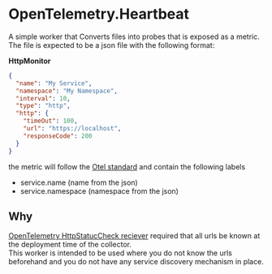 # OpenTelemetry.Heartbeat
A simple worker that Converts files into probes that is exposed as a metric. The file is expected to be a json file with the following format:


**HttpMonitor**
```json
{
  "name": "My Service",
  "namespace": "My Namespace",
  "interval": 10,
  "type": "http",
  "http": {
    "timeOut": 100,
    "url": "https://localhost",
    "responseCode": 200
  }
}
```
the metric will follow the [Otel standard](https://github.com/open-telemetry/opentelemetry-specification/blob/main/specification/resource/semantic_conventions/README.md) and contain the following labels
- service.name (name from the json)
- service.namespace (namespace from the json)

## Why
[OpenTelemetry HttpStatucCheck reciever](https://github.com/open-telemetry/opentelemetry-collector-contrib/blob/main/receiver/httpcheckreceiver/documentation.md) required that all urls be known at the deployment time of the collector.   
This worker is intended to be used where you do not know the urls beforehand and you do not have any service discovery mechanism in place.